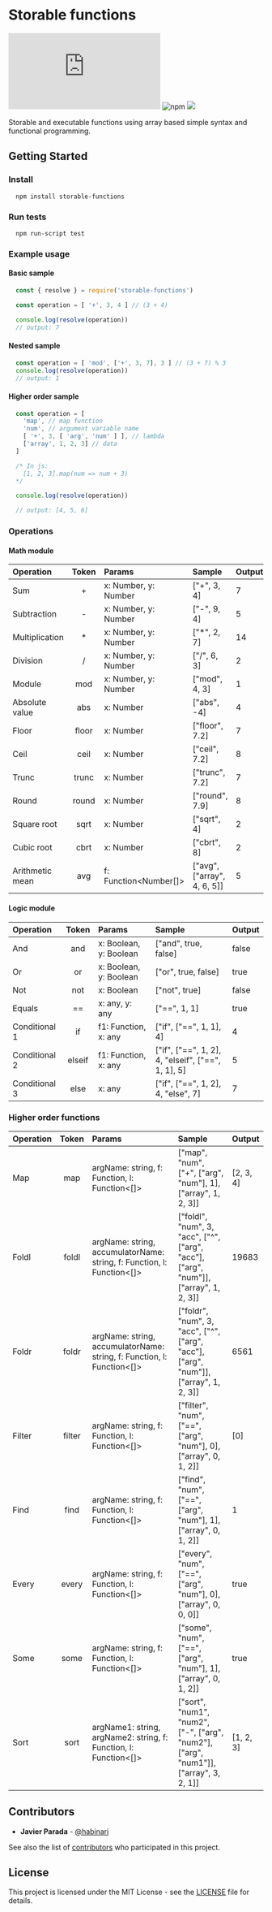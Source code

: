 # Storable functions

![GitHub](https://img.shields.io/github/license/habinari/storable-functions.js)
![npm](https://img.shields.io/npm/v/storable-functions)
![](https://github.com/habinari/storable-functions.js/workflows/tests/badge.svg)

Storable and executable functions using array based simple syntax and functional programming.

## Getting Started

### Install

```Shell
  npm install storable-functions
```

### Run tests

```Shell
  npm run-script test
```


### Example usage

#### Basic sample

```javascript
  const { resolve } = require('storable-functions')

  const operation = [ '+', 3, 4 ] // (3 + 4)

  console.log(resolve(operation))
  // output: 7
```

#### Nested sample

```javascript
  const operation = [ 'mod', ['+', 3, 7], 3 ] // (3 + 7) % 3
  console.log(resolve(operation))
  // output: 1
```

#### Higher order sample

```javascript
  const operation = [
    'map', // map function
    'num', // argument variable name
    [ '+', 3, [ 'arg', 'num' ] ], // lambda
    ['array', 1, 2, 3] // data
  ]

  /* In js:
    [1, 2, 3].map(num => num + 3)
  */

  console.log(resolve(operation))

  // output: [4, 5, 6]
```


### Operations

#### Math module

| Operation           | Token       | Params                        |  Sample                       |  Output |
|:--------------------|:-----------:|:------------------------------|:------------------------------|:--------|
| Sum                 | +           | x: Number, y: Number          | ["+", 3, 4]                   | 7       |
| Subtraction         | -           | x: Number, y: Number          | ["-", 9, 4]                   | 5       |
| Multiplication      | *           | x: Number, y: Number          | ["*", 2, 7]                   | 14      |
| Division            | /           | x: Number, y: Number          | ["/", 6, 3]                   | 2       |
| Module              | mod         | x: Number, y: Number          | ["mod", 4, 3]                 | 1       |
| Absolute value      | abs         | x: Number                     | ["abs", -4]                   | 4       |
| Floor               | floor       | x: Number                     | ["floor", 7.2]                | 7       |
| Ceil                | ceil        | x: Number                     | ["ceil", 7.2]                 | 8       |
| Trunc               | trunc       | x: Number                     | ["trunc", 7.2]                | 7       |
| Round               | round       | x: Number                     | ["round", 7.9]                | 8       |
| Square root         | sqrt        | x: Number                     | ["sqrt", 4]                   | 2       |
| Cubic root          | cbrt        | x: Number                     | ["cbrt", 8]                   | 2       |
| Arithmetic mean     | avg         | f: Function<Number[]>         | ["avg", ["array", 4, 6, 5]]   | 5       |


#### Logic module

| Operation           | Token       | Params                        |  Sample                                               |  Output |
|:--------------------|:-----------:|:------------------------------|:------------------------------------------------------|:--------|
| And                 | and         | x: Boolean, y: Boolean        | ["and", true, false]                                  | false   |
| Or                  | or          | x: Boolean, y: Boolean        | ["or", true, false]                                   | true    |
| Not                 | not         | x: Boolean                    | ["not", true]                                         | false   |
| Equals              | ==          | x: any, y: any                | ["==", 1, 1]                                          | true    |
| Conditional 1       | if          | f1: Function, x: any          | ["if", ["==", 1, 1], 4]                               | 4       |
| Conditional 2       | elseif      | f1: Function, x: any          | ["if", ["==", 1, 2], 4, "elseif", ["==", 1, 1], 5]    | 5       |
| Conditional 3       | else        | x: any                        | ["if", ["==", 1, 2], 4, "else", 7]                    | 7       |


### Higher order functions

| Operation           | Token       | Params                                                                        |  Sample                                                                                 |  Output     |
|:--------------------|:-----------:|:------------------------------------------------------------------------------|:----------------------------------------------------------------------------------------|:------------|
| Map                 | map         | argName: string, f: Function<any>, l: Function<[]>                            | ["map", "num", ["+", ["arg", "num"], 1], ["array", 1, 2, 3]]                            | [2, 3, 4]   |
| Foldl               | foldl       | argName: string, accumulatorName: string, f: Function<any>, l: Function<[]>   | ["foldl", "num", 3, "acc", ["^", ["arg", "acc"], ["arg", "num"]], ["array", 1, 2, 3]]   | 19683       |
| Foldr               | foldr       | argName: string, accumulatorName: string, f: Function<any>, l: Function<[]>   | ["foldr", "num", 3, "acc", ["^", ["arg", "acc"], ["arg", "num"]], ["array", 1, 2, 3]]   | 6561        |
| Filter              | filter      | argName: string, f: Function<bool>, l: Function<[]>                           | ["filter", "num", ["==", ["arg", "num"], 0], ["array", 0, 1, 2]]                        | [0]         |
| Find                | find        | argName: string, f: Function<bool>, l: Function<[]>                           | ["find", "num", ["==", ["arg", "num"], 1], ["array", 0, 1, 2]]                          | 1           |
| Every               | every       | argName: string, f: Function<bool>, l: Function<[]>                           | ["every", "num", ["==", ["arg", "num"], 0], ["array", 0, 0, 0]]                         | true        |
| Some                | some        | argName: string, f: Function<bool>, l: Function<[]>                           | ["some", "num", ["==", ["arg", "num"], 1], ["array", 0, 1, 2]]                          | true        |
| Sort                | sort        | argName1: string, argName2: string, f: Function<number>, l: Function<[]>      | ["sort", "num1", "num2", ["-", ["arg", "num2"], ["arg", "num1"]], ["array", 3, 2, 1]]   | [1, 2, 3]   |


## Contributors

* **Javier Parada** - [@habinari](https://github.com/habinari)

See also the list of [contributors](https://github.com/habinari/storable-functions.js/contributors) who participated in this project.

## License

This project is licensed under the MIT License - see the [LICENSE]([LICENSE.md](https://github.com/habinari/storable-functions.js/blob/master/LICENSE)) file for details.


